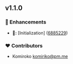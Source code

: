 
## v1.1.0


### 🚀 Enhancements

- **🚀:** [Initialization] ([6885229](https://github.com/NowaraJS/elysia-ratelimit/commit/6885229))

### ❤️ Contributors

- Komiroko <komiriko@pm.me>

